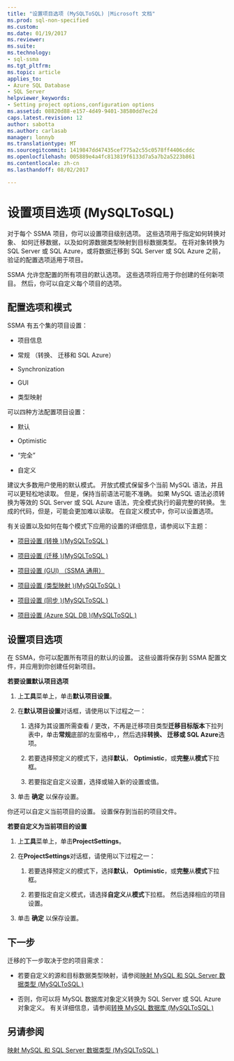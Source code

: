 ```yaml
---
title: "设置项目选项 (MySQLToSQL) |Microsoft 文档"
ms.prod: sql-non-specified
ms.custom: 
ms.date: 01/19/2017
ms.reviewer: 
ms.suite: 
ms.technology:
- sql-ssma
ms.tgt_pltfrm: 
ms.topic: article
applies_to:
- Azure SQL Database
- SQL Server
helpviewer_keywords:
- Setting project options,configuration options
ms.assetid: 08820d88-e157-4d49-9401-38580dd7ec2d
caps.latest.revision: 12
author: sabotta
ms.author: carlasab
manager: lonnyb
ms.translationtype: MT
ms.sourcegitcommit: 1419847dd47435cef775a2c55c0578ff4406cddc
ms.openlocfilehash: 005889e4a4fc813819f6133d7a5a7b2a5223b861
ms.contentlocale: zh-cn
ms.lasthandoff: 08/02/2017

---
```

# <a name="setting-project-options-mysqltosql"></a>设置项目选项 (MySQLToSQL)
对于每个 SSMA 项目，你可以设置项目级别选项。 这些选项用于指定如何转换对象、 如何迁移数据，以及如何源数据类型映射到目标数据类型。  在将对象转换为 SQL Server 或 SQL Azure，或将数据迁移到 SQL Server 或 SQL Azure 之前，验证的配置选项适用于项目。  
  
SSMA 允许您配置的所有项目的默认选项。 这些选项将应用于你创建的任何新项目。 然后，你可以自定义每个项目的选项。  
  
## <a name="configuration-options-and-modes"></a>配置选项和模式  
SSMA 有五个集的项目设置：  
  
-   项目信息  
  
-   常规 （转换、 迁移和 SQL Azure）  
  
-   Synchronization  
  
-   GUI  
  
-   类型映射  
  
可以四种方法配置项目设置：  
  
-   默认  
  
-   Optimistic  
  
-   “完全”  
  
-   自定义  
  
建议大多数用户使用的默认模式。 开放式模式保留多个当前 MySQL 语法，并且可以更轻松地读取。 但是，保持当前语法可能不准确。 如果 MySQL 语法必须转换为等效的 SQL Server 或 SQL Azure 语法，完全模式执行的最完整的转换。 生成的代码，但是，可能会更加难以读取。 在自定义模式中，你可以设置选项。  
  
有关设置以及如何在每个模式下应用的设置的详细信息，请参阅以下主题：  
  
-   [项目设置 &#40;转换 &#41;&#40;MySQLToSQL &#41;](../../ssma/mysql/project-settings-conversion-mysqltosql.md)  
  
-   [项目设置 &#40;迁移 &#41;&#40;MySQLToSQL &#41;](../../ssma/mysql/project-settings-migration-mysqltosql.md)  
  
-   [项目设置 (GUI) （SSMA 通用）](http://msdn.microsoft.com/en-us/cf06baf1-8714-48a3-95dc-781f6ca53693)  
  
-   [项目设置 &#40;类型映射 &#41;&#40;MySQLToSQL &#41;](../../ssma/mysql/project-settings-type-mapping-mysqltosql.md)  
  
-   [项目设置 &#40;同步 &#41;&#40;MySQLToSQL &#41;](../../ssma/mysql/project-settings-synchronization-mysqltosql.md)  
  
-   [项目设置 &#40;Azure SQL DB &#41;&#40;MySQLToSQL &#41;](../../ssma/mysql/project-settings-azure-sql-db-mysqltosql.md)  
  
## <a name="setting-project-options"></a>设置项目选项  
在 SSMA，你可以配置所有项目的默认的设置。 这些设置将保存到 SSMA 配置文件，并应用到你创建任何新项目。  
  
**若要设置默认项目选项**  
  
1.  上**工具**菜单上，单击**默认项目设置**。  
  
2.  在**默认项目设置**对话框，请使用以下过程之一：  
  
    1.  选择为其设置所需查看 / 更改，不再是迁移项目类型**迁移目标版本**下拉列表中，单击**常规**底部的左窗格中，，然后选择**转换、 迁移或 SQL Azure**选项。  
  
    2.  若要选择预定义的模式下，选择**默认**， **Optimistic**，或**完整**从**模式**下拉框。  
  
    3.  若要指定自定义设置，选择或输入新的设置或值。  
  
3.  单击 **确定** 以保存设置。  
  
你还可以自定义当前项目的设置。 设置保存到当前的项目文件。  
  
**若要自定义为当前项目的设置**  
  
1.  上**工具**菜单上，单击**ProjectSettings**。  
  
2.  在**ProjectSettings**对话框，请使用以下过程之一：  
  
    1.  若要选择预定义的模式下，选择**默认**， **Optimistic**，或**完整**从**模式**下拉框。  
  
    2.  若要指定自定义模式，请选择**自定义**从**模式**下拉框。 然后选择相应的项目设置。  
  
3.  单击 **确定** 以保存设置。  
  
## <a name="next-step"></a>下一步  
迁移的下一步取决于您的项目需求：  
  
-   若要自定义的源和目标数据类型映射，请参阅[映射 MySQL 和 SQL Server 数据类型 &#40;MySQLToSQL &#41;](../../ssma/mysql/mapping-mysql-and-sql-server-data-types-mysqltosql.md)  
  
-   否则，你可以将 MySQL 数据库对象定义转换为 SQL Server 或 SQL Azure 对象定义。 有关详细信息，请参阅[转换 MySQL 数据库 &#40;MySQLToSQL &#41;](../../ssma/mysql/converting-mysql-databases-mysqltosql.md)  
  
## <a name="see-also"></a>另请参阅  
[映射 MySQL 和 SQL Server 数据类型 &#40;MySQLToSQL &#41;](../../ssma/mysql/mapping-mysql-and-sql-server-data-types-mysqltosql.md)  
  

